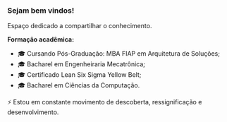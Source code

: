 ### Sejam bem vindos! 

Espaço dedicado a compartilhar o conhecimento.

**Formação acadêmica:**

- 🎓 Cursando Pós-Graduação: MBA FIAP em Arquitetura de Soluções;
- 🎓 Bacharel em Engenheiraria Mecatrônica;
- 🎓 Certificado Lean Six Sigma Yellow Belt;
- 🎓 Bacharel em Ciências da Computação.

⚡ Estou em constante movimento de descoberta, ressignificação e desenvolvimento.


